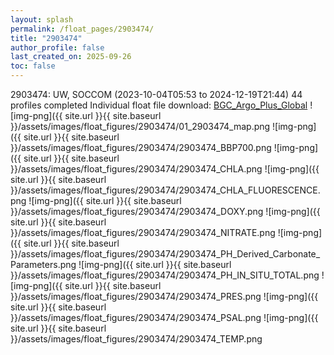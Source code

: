 ```yaml
---
layout: splash
permalink: /float_pages/2903474/
title: "2903474"
author_profile: false
last_created_on: 2025-09-26
toc: false
---
```

 
2903474: UW, SOCCOM (2023-10-04T05:53 to 2024-12-19T21:44)
44 profiles completed
Individual float file download: [BGC_Argo_Plus_Global](https://ftp.soest.hawaii.edu/bgc_argo_plus/Individual_Floats/outliers_removed/2903474_Sprof_processed.nc)
![img-png]({{ site.url }}{{ site.baseurl }}/assets/images/float_figures/2903474/01_2903474_map.png
![img-png]({{ site.url }}{{ site.baseurl }}/assets/images/float_figures/2903474/2903474_BBP700.png
![img-png]({{ site.url }}{{ site.baseurl }}/assets/images/float_figures/2903474/2903474_CHLA.png
![img-png]({{ site.url }}{{ site.baseurl }}/assets/images/float_figures/2903474/2903474_CHLA_FLUORESCENCE.png
![img-png]({{ site.url }}{{ site.baseurl }}/assets/images/float_figures/2903474/2903474_DOXY.png
![img-png]({{ site.url }}{{ site.baseurl }}/assets/images/float_figures/2903474/2903474_NITRATE.png
![img-png]({{ site.url }}{{ site.baseurl }}/assets/images/float_figures/2903474/2903474_PH_Derived_Carbonate_Parameters.png
![img-png]({{ site.url }}{{ site.baseurl }}/assets/images/float_figures/2903474/2903474_PH_IN_SITU_TOTAL.png
![img-png]({{ site.url }}{{ site.baseurl }}/assets/images/float_figures/2903474/2903474_PRES.png
![img-png]({{ site.url }}{{ site.baseurl }}/assets/images/float_figures/2903474/2903474_PSAL.png
![img-png]({{ site.url }}{{ site.baseurl }}/assets/images/float_figures/2903474/2903474_TEMP.png
